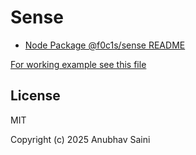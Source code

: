 # Sense

- [Node Package @f0c1s/sense README](/node-pkg/README.md)

[For working example see this file](https://github.com/IAmAnubhavSaini/test-node-packages/blob/main/src/sensed.js)

## License

MIT

Copyright (c) 2025 Anubhav Saini
